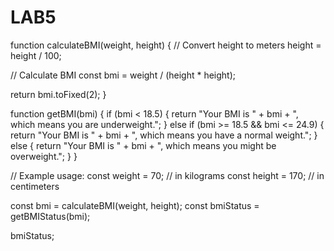 # LAB5
function calculateBMI(weight, height) {
  // Convert height to meters
  height = height / 100;

  // Calculate BMI
  const bmi = weight / (height * height);

  return bmi.toFixed(2);
}

function getBMI(bmi) {
  if (bmi < 18.5) {
    return "Your BMI is " + bmi + ", which means you are underweight.";
  } else if (bmi >= 18.5 && bmi <= 24.9) {
    return "Your BMI is " + bmi + ", which means you have a normal weight.";
  } else {
    return "Your BMI is " + bmi + ", which means you might be overweight.";
  }
}

// Example usage:
const weight = 70; // in kilograms
const height = 170; // in centimeters

const bmi = calculateBMI(weight, height);
const bmiStatus = getBMIStatus(bmi);

bmiStatus;
